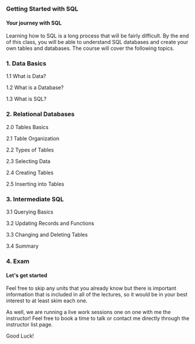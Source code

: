 ### Getting Started with SQL

#### Your journey with SQL
Learning how to SQL is a long process that will be fairly difficult. By the end of this class, you will be able to understand SQL databases and create your own tables and databases. The course will cover the following topics.

### 1. Data Basics

  1.1 What is Data?

  1.2 What is a Database?

  1.3 What is SQL?

### 2. Relational Databases

  2.0 Tables Basics

  2.1 Table Organization

  2.2 Types of Tables

  2.3 Selecting Data

  2.4 Creating Tables

  2.5 Inserting into Tables   

### 3. Intermediate SQL

  3.1 Querying Basics

  3.2 Updating Records and Functions

  3.3 Changing and Deleting Tables

  3.4 Summary

### 4. Exam   


#### Let's get started

Feel free to skip any units that you already know but there is important information that is included in all of the lectures, so it would be in your best interest to at least skim each one.

As well, we are running a live work sessions one on one with me the instructor! Feel free to book a time to talk or contact me directly through the instructor list page.

Good Luck!
